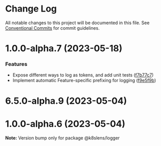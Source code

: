 # Change Log

All notable changes to this project will be documented in this file.
See [Conventional Commits](https://conventionalcommits.org) for commit guidelines.

# 1.0.0-alpha.7 (2023-05-18)


### Features

* Expose different ways to log as tokens, and add unit tests ([f7b77c7](https://github.com/lensapp/lens/commit/f7b77c781d378bf4731e6d16655d1d060908d7a6))
* Implement automatic Feature-specific prefixing for logging ([f9e5f9b](https://github.com/lensapp/lens/commit/f9e5f9bf432c642416bf6bb2733a4c8493022f7b))



# 6.5.0-alpha.9 (2023-05-04)





# 1.0.0-alpha.6 (2023-05-04)

**Note:** Version bump only for package @k8slens/logger
